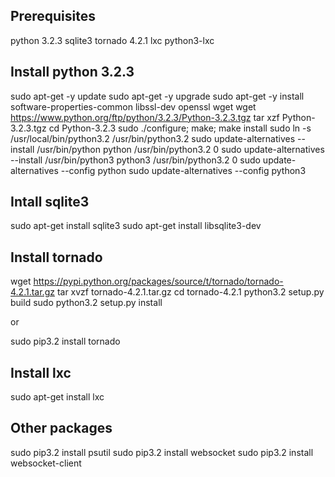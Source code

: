 Prerequisites
----------------------------------------------
python 3.2.3
sqlite3
tornado 4.2.1
lxc
python3-lxc

Install python 3.2.3
----------------------------------------------
sudo apt-get -y update
sudo apt-get -y upgrade
sudo apt-get -y install software-properties-common libssl-dev openssl wget
wget https://www.python.org/ftp/python/3.2.3/Python-3.2.3.tgz
tar xzf Python-3.2.3.tgz
cd Python-3.2.3
sudo ./configure; make; make install
sudo ln -s /usr/local/bin/python3.2 /usr/bin/python3.2
sudo update-alternatives --install /usr/bin/python python /usr/bin/python3.2 0
sudo update-alternatives --install /usr/bin/python3 python3 /usr/bin/python3.2 0
sudo update-alternatives --config python
sudo update-alternatives --config python3

Intall sqlite3
----------------------------------------------
sudo apt-get install sqlite3
sudo apt-get install libsqlite3-dev

Install tornado
----------------------------------------------
wget https://pypi.python.org/packages/source/t/tornado/tornado-4.2.1.tar.gz
tar xvzf tornado-4.2.1.tar.gz
cd tornado-4.2.1
python3.2 setup.py build
sudo python3.2 setup.py install

or

sudo pip3.2 install tornado


Install lxc
----------------------------------------------
sudo apt-get install lxc

Other packages
----------------------------------------------
sudo pip3.2 install psutil
sudo pip3.2 install websocket
sudo pip3.2 install websocket-client
